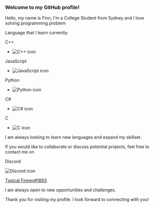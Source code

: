 ### Welcome to my GitHub profile!

Hello, my name is Finn, I'm a College Student from Sydney and I love solving programming problem


Language that I learn currently:

C++
- ![C++ icon](https://img.icons8.com/color/48/000000/c-plus-plus-logo.png)

JavaScript
- ![JavaScript icon](https://img.icons8.com/color/48/000000/javascript.png)


Python
- ![Python icon](https://img.icons8.com/color/48/000000/python.png)

C#
- ![C# icon](https://img.icons8.com/color/48/000000/c-sharp-logo.png)

C
- ![C icon](https://img.icons8.com/color/48/000000/c-programming.png)

I am always looking to learn new languages and expand my skillset.

If you would like to collaborate or discuss potential projects, feel free to contact me on 

Discord 

![Discord icon](https://img.icons8.com/color/48/000000/discord-logo.png) 

[Typical Finney#1893](https://discordapp.com/). 

I am always open to new opportunities and challenges.

Thank you for visiting my profile. I look forward to connecting with you!


